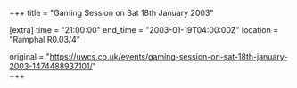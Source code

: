 +++
title = "Gaming Session on Sat 18th January 2003"

[extra]
time = "21:00:00"
end_time = "2003-01-19T04:00:00Z"
location = "Ramphal R0.03/4"

original = "https://uwcs.co.uk/events/gaming-session-on-sat-18th-january-2003-1474488937101/"    
+++



